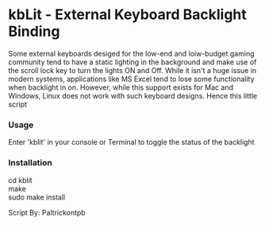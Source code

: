 # kbLit - External Keyboard Backlight Binding
Some external keyboards desiged for the low-end and loiw-budget gaming community tend to have a static lighting in the background and make use of the scroll lock key to turn the lights ON and Off. While it isn't a huge issue in modern systems, applications like MS Excel tend to lose some functionality when backlight in on. However, while this support exists for Mac and Windows, Linux does not work with such keyboard designs. Hence this little script

### Usage 
Enter 'kblit' in your console or Terminal to toggle the status of the backlight

### Installation
cd kblit  
make  
sudo make install  


Script By:
Paltrickontpb
